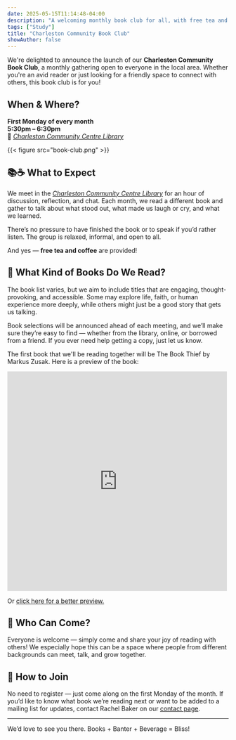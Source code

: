 ```yaml
---
date: 2025-05-15T11:14:48-04:00
description: "A welcoming monthly book club for all, with free tea and coffee, discussion, and community—first Mondays, 5:30–6:30pm."
tags: ["Study"]
title: "Charleston Community Book Club"
showAuthor: false
---
```


<p>We're delighted to announce the launch of our <strong>Charleston Community Book Club</strong>, a monthly gathering open to everyone in the local area. Whether you're an avid reader or just looking for a friendly space to connect with others, this book club is for you!</p>

## When & Where?

**First Monday of every month**  
**5:30pm – 6:30pm**  
📍 [*Charleston Community Centre Library*](../../../contact/#charleston-community-centre)

{{< figure src="book-club.png" >}}

## 📚☕ What to Expect

We meet in the [*Charleston Community Centre Library*](../../../contact/#charleston-community-centre) for an hour of discussion, reflection, and chat. Each month, we read a different book and gather to talk about what stood out, what made us laugh or cry, and what we learned. 

There’s no pressure to have finished the book or to speak if you’d rather listen. The group is relaxed, informal, and open to all.

And yes — **free tea and coffee** are provided!

## 📖 What Kind of Books Do We Read?

The book list varies, but we aim to include titles that are engaging, thought-provoking, and accessible. Some may explore life, faith, or human experience more deeply, while others might just be a good story that gets us talking.

Book selections will be announced ahead of each meeting, and we’ll make sure they’re easy to find — whether from the library, online, or borrowed from a friend. If you ever need help getting a copy, just let us know.

The first book that we'll be reading together will be The Book Thief by Markus Zusak. Here is a preview of the book:
<iframe frameborder="0" scrolling="no" style="border:0px" src="https://books.google.co.uk/books?id=ASn3DAAAQBAJ&newbks=0&lpg=PA4&pg=PP1&output=embed" width=500 height=500></iframe>

Or [click here for a better preview.](https://www.google.co.uk/books/edition/The_Book_Thief/ASn3DAAAQBAJ?hl=en&gbpv=1)

## 👥 Who Can Come?

Everyone is welcome — simply come and share your joy of reading with others! We especially hope this can be a space where people from different backgrounds can meet, talk, and grow together.

## 💬 How to Join

No need to register — just come along on the first Monday of the month. If you’d like to know what book we’re reading next or want to be added to a mailing list for updates, contact Rachel Baker on our [contact page](../../../contact/#contact-form).

---

We’d love to see you there. Books + Banter + Beverage = Bliss!
